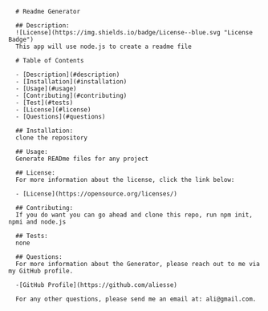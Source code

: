 
      # Readme Generator
      
      ## Description:
      ![License](https://img.shields.io/badge/License--blue.svg "License Badge")
      This app will use node.js to create a readme file
  
      # Table of Contents
      
      - [Description](#description)
      - [Installation](#installation)
      - [Usage](#usage)
      - [Contributing](#contributing)
      - [Test](#tests)
      - [License](#license)
      - [Questions](#questions)
      
      ## Installation:
      clone the repository
  
      ## Usage:
      Generate READme files for any project
  
      ## License:
      For more information about the license, click the link below:
  
      - [License](https://opensource.org/licenses/)
  
      ## Contributing:
      If you do want you can go ahead and clone this repo, run npm init, npmi and node.js
  
      ## Tests:
      none
  
      ## Questions:
      For more information about the Generator, please reach out to me via my GitHub profile.
  
      -[GitHub Profile](https://github.com/aliesse)
  
      For any other questions, please send me an email at: ali@gmail.com.
      